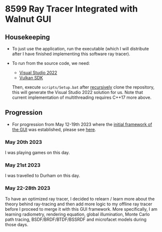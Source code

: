 # 8599 Ray Tracer Integrated with Walnut GUI

## Housekeeping

- To just use the application, run the executable (which I will distribute after I have finished implementing this software ray tracer).

- To run from the source code, we need:

  - [Visual Studio 2022](https://visualstudio.com)
  - [Vulkan SDK](https://vulkan.lunarg.com/sdk/home#windows)
  
  Then, execute `scripts/Setup.bat` after <ins>recursively</ins> clone the repository, this will generate the Visual Studio 2022 solution for us. Note that current implementation of multithreading requires C++17 more above.

## Progression

- For progression from May 12-19th 2023 where the [initial framework of the GUI](https://github.com/IQ404/8599-ray-tracer-gui/tree/initial_framework) was established, please see [here](https://github.com/IQ404/8599-ray-tracer-gui/blob/initial_framework/README.md).

### May 20th 2023

I was playing games on this day.

### May 21st 2023

I was travelled to Durham on this day.

### May 22-28th 2023

To have an optimized ray tracer, I decided to relearn / learn more about the theory behind ray-tracing and then add more logic to my offline ray tracer before I proceed to merge it with this GUI framework. More specifically, I am learning radiometry, rendering equation, global illumination, Monte Carlo path tracing, BSDF/BRDF/BTDF/BSSRDF and microfacet models during those days.
